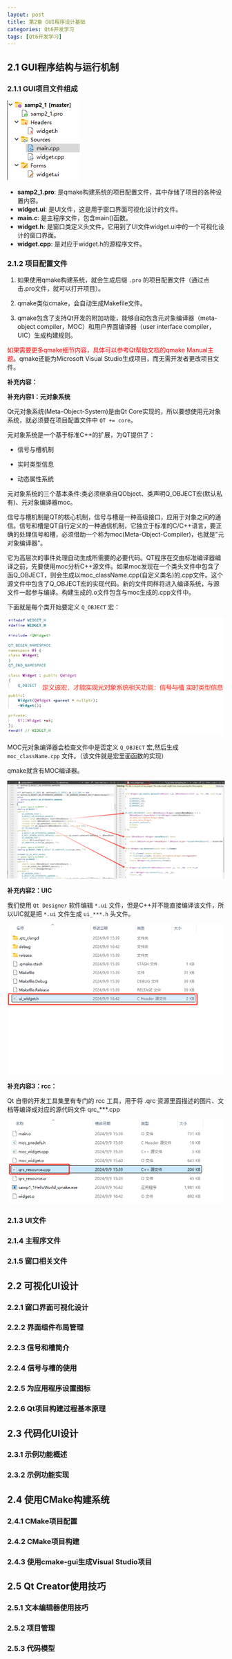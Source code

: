 ```yaml
---
layout: post
title: 第2章 GUI程序设计基础
categories: Qt6开发学习
tags: [Qt6开发学习]
---
```


## 2.1 GUI程序结构与运行机制

### 2.1.1 GUI项目文件组成

![Alt text](/assets/Qt6/ChapterTwo/项目管理目录树.png)

- **samp2_1.pro**: 是qmake构建系统的项目配置文件，其中存储了项目的各种设置内容。
- **widget.ui**: 是UI文件，这是用于窗口界面可视化设计的文件。
- **main.c**: 是主程序文件，包含main()函数。
- **widget.h**: 是窗口类定义头文件，它用到了UI文件widget.ui中的一个可视化设计的窗口界面。
- **widget.cpp**: 是对应于widget.h的源程序文件。

### 2.1.2 项目配置文件

1. 如果使用qmake构建系统，就会生成后缀 `.pro` 的项目配置文件（通过点击.pro文件，就可以打开项目）。

2. qmake类似cmake，会自动生成Makefile文件。

3. qmake包含了支持Qt开发的附加功能，能够自动包含元对象编译器（meta-object compiler，MOC）和用户界面编译器（user interface compiler，UIC）生成构建规则。


<font color="red">如果需要更多qmake细节内容，具体可以参考Qt帮助文档的qmake Manual主题</font>。qmake还能为Microsoft Visual Studio生成项目，而无需开发者更改项目文件。


**补充内容：**

**补充内容1：元对象系统**

Qt元对象系统(Meta-Object-System)是由Qt Core实现的，所以要想使用元对象系统，就必须要在项目配置文件中 `QT += core`。

元对象系统是一个基于标准C++的扩展，为QT提供了：

- 信号与槽机制

- 实时类型信息

- 动态属性系统

元对象系统的三个基本条件:类必须继承自QObject、类声明Q_OBJECT宏(默认私有)、元对象编译器moc。

信号与槽机制是QT的核心机制，信号与槽是一种高级接口，应用于对象之间的通信。信号和槽是QT自行定义的一种通信机制，它独立于标准的C/C++语言，要正确的处理信号和槽，必须借助一个称为moc(Meta-Object-Compiler)，也就是"元对象编译器"。

它为高层次的事件处理自动生成所需要的必要代码。QT程序在交由标准编译器编译之前，先要使用moc分析C++源文件。如果moc发现在一个类头文件中包含了函Q_OBJECT，则会生成以moc_className.cpp(自定义类名)的.cpp文件。这个源文件中包含了Q_OBJECT宏的实现代码。新的文件同样将进入编译系统，与源文件一起参与编译。构建生成的.o文件包含与moc生成的.cpp文件中。

下面就是每个类开始要定义 `Q_OBJECT` 宏：

![alt text](image.png)

MOC元对象编译器会检查文件中是否定义 `Q_OBJECT` 宏,然后生成 `moc_className.cpp` 文件。（该文件就是宏里面函数的实现）

qmake就含有MOC编译器。

![alt text](image-1.png)

**补充内容2：UIC**

我们使用 `Qt Designer` 软件编辑 `*.ui` 文件，但是C++并不能直接编译该文件，所以UIC就是把 `*.ui` 文件生成 `ui_***.h` 头文件。

![alt text](image-2.png)

**补充内容3：rcc：**

Qt 自带的开发工具集里有专门的 rcc 工具，用于将 .qrc 资源里面描述的图片、文档等编译成对应的源代码文件 qrc_***.cpp

![alt text](image-3.png)

### 2.1.3 UI文件

### 2.1.4 主程序文件

### 2.1.5 窗口相关文件


## 2.2 可视化UI设计

### 2.2.1 窗口界面可视化设计

### 2.2.2 界面组件布局管理

### 2.2.3 信号和槽简介

### 2.2.4 信号与槽的使用

### 2.2.5 为应用程序设置图标

### 2.2.6 Qt项目构建过程基本原理


## 2.3 代码化UI设计

### 2.3.1 示例功能概述

### 2.3.2 示例功能实现


## 2.4 使用CMake构建系统

### 2.4.1 CMake项目配置

### 2.4.2 CMake项目构建

### 2.4.3 使用cmake-gui生成Visual Studio项目


## 2.5 Qt Creator使用技巧

### 2.5.1 文本编辑器使用技巧

### 2.5.2 项目管理

### 2.5.3 代码模型